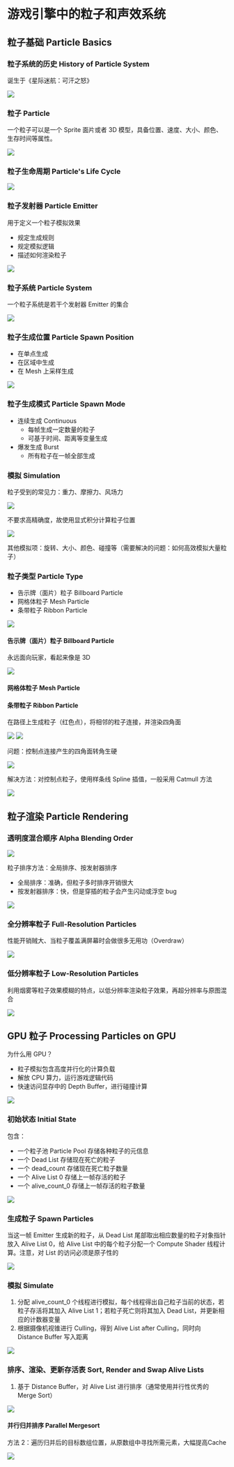 # 游戏引擎中的粒子和声效系统

## 粒子基础 Particle Basics

### 粒子系统的历史 History of Particle System

诞生于《星际迷航：可汗之怒》

![](attachments/Pasted%20image%2020220704181537.png)

### 粒子 Particle

一个粒子可以是一个 Sprite 面片或者 3D 模型，具备位置、速度、大小、颜色、生存时间等属性。

![](attachments/Pasted%20image%2020220704181718.png)

### 粒子生命周期 Particle's Life Cycle

![](attachments/Pasted%20image%2020220704181733.png)

### 粒子发射器 Particle Emitter

用于定义一个粒子模拟效果
- 规定生成规则
- 规定模拟逻辑
- 描述如何渲染粒子

![](attachments/Pasted%20image%2020220704183258.png)

### 粒子系统 Particle System

一个粒子系统是若干个发射器 Emitter 的集合

![](attachments/Pasted%20image%2020220704183435.png)

### 粒子生成位置 Particle Spawn Position

- 在单点生成
- 在区域中生成
- 在 Mesh 上采样生成

![](attachments/Pasted%20image%2020220704183559.png)

### 粒子生成模式 Particle Spawn Mode

- 连续生成 Continuous
	- 每帧生成一定数量的粒子
	- 可基于时间、距离等变量生成
- 爆发生成 Burst
	- 所有粒子在一帧全部生成

### 模拟 Simulation

粒子受到的常见力：重力、摩擦力、风场力

![](attachments/Pasted%20image%2020220704183930.png)

不要求高精确度，故使用显式积分计算粒子位置

![](attachments/Pasted%20image%2020220704184037.png)

其他模拟项：旋转、大小、颜色、碰撞等（需要解决的问题：如何高效模拟大量粒子）

### 粒子类型 Particle Type

- 告示牌（面片）粒子 Billboard Particle
- 网格体粒子 Mesh Particle
- 条带粒子 Ribbon Particle

![](attachments/Pasted%20image%2020220704184522.png)

#### 告示牌（面片）粒子 Billboard Particle

永远面向玩家，看起来像是 3D

![](attachments/Pasted%20image%2020220704184717.png)

#### 网格体粒子 Mesh Particle

#### 条带粒子 Ribbon Particle

在路径上生成粒子（红色点），将相邻的粒子连接，并渲染四角面

![](attachments/Pasted%20image%2020220704184907.png)
![](attachments/Pasted%20image%2020220704185058.png)

问题：控制点连接产生的四角面转角生硬

![](attachments/Pasted%20image%2020220704185150.png)

解决方法：对控制点粒子，使用样条线 Spline 插值，一般采用 Catmull 方法

![](attachments/Pasted%20image%2020220704185208.png)

## 粒子渲染 Particle Rendering

### 透明度混合顺序 Alpha Blending Order

![](attachments/Pasted%20image%2020220704185444.png)

粒子排序方法：全局排序、按发射器排序
- 全局排序：准确，但粒子多时排序开销很大
- 按发射器排序：快，但是穿插的粒子会产生闪动或浮空 bug

![](attachments/Pasted%20image%2020220704185525.png)

### 全分辨率粒子 Full-Resolution Particles

性能开销贼大、当粒子覆盖满屏幕时会做很多无用功（Overdraw）

![](attachments/Pasted%20image%2020220704190022.png)

### 低分辨率粒子 Low-Resolution Particles

利用烟雾等粒子效果模糊的特点，以低分辨率渲染粒子效果，再超分辨率与原图混合

![](attachments/Pasted%20image%2020220704190046.png)

## GPU 粒子 Processing Particles on GPU

为什么用 GPU？
- 粒子模拟包含高度并行化的计算负载
- 解放 CPU 算力，运行游戏逻辑代码
- 快速访问显存中的 Depth Buffer，进行碰撞计算

![](attachments/Pasted%20image%2020220704190543.png)

### 初始状态 Initial State

包含：
- 一个粒子池 Particle Pool 存储各种粒子的元信息
- 一个 Dead List 存储现在死亡的粒子
- 一个 dead_count 存储现在死亡粒子数量
- 一个 Alive List 0 存储上一帧存活的粒子
- 一个 alive_count_0 存储上一帧存活的粒子数量

![](attachments/Pasted%20image%2020220704190702.png)

### 生成粒子 Spawn Particles

当这一帧 Emitter 生成新的粒子，从 Dead List 尾部取出相应数量的粒子对象指针放入 Alive List 0，给 Alive List 中的每个粒子分配一个 Compute Shader 线程计算。注意，对 List 的访问必须是原子性的

![](attachments/Pasted%20image%2020220704190712.png)

### 模拟 Simulate

1. 分配 alive_count_0 个线程进行模拟，每个线程得出自己粒子当前的状态，若粒子存活将其加入 Alive List 1；若粒子死亡则将其加入 Dead List，并更新相应的计数器变量
2. 根据摄像机视锥进行 Culling，得到 Alive List after Culling，同时向 Distance Buffer 写入距离

![](attachments/Pasted%20image%2020220704191446.png)

### 排序、渲染、更新存活表 Sort, Render and Swap Alive Lists

1. 基于 Distance Buffer，对 Alive List 进行排序（通常使用并行性优秀的 Merge Sort）

![](attachments/Pasted%20image%2020220704192142.png)

#### 并行归并排序 Parallel Mergesort

方法 2：遍历归并后的目标数组位置，从原数组中寻找所需元素，大幅提高Cache

![](attachments/Pasted%20image%2020220704192848.png)
